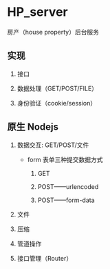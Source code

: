 # HP_server

房产（house property）后台服务

## 实现

1.  接口

2.  数据处理（GET/POST/FILE）

3.  身份验证（cookie/session）

## 原生 Nodejs

1.  数据交互: GET/POST/文件

    - form 表单三种提交数据方式

      1.  GET

      2.  POST——urlencoded

      3.  POST——form-data

2.  文件

3.  压缩

4.  管道操作

5.  接口管理（Router）
